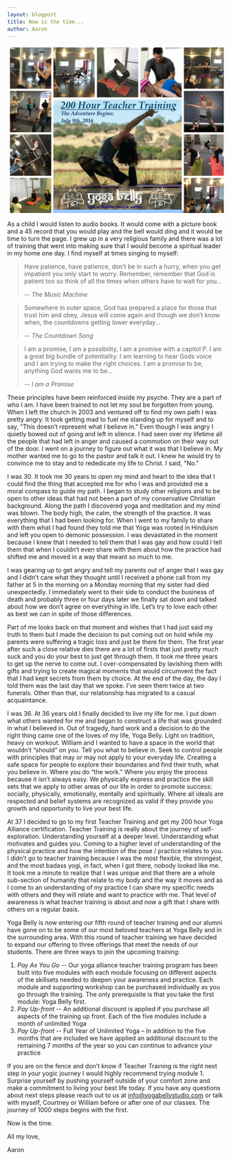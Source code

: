 ```yaml
---
layout: blogpost
title: Now is the time...
author: Aaron
---
```


![200 Hour Teacher Training](/images/blog/2016-06/Summer-2016-Teacher-Trainig.jpg)

As a child I would listen to audio books. It would come with a picture book and a 45 record that you would play and the bell would ding and it would be time to turn the page. I grew up in a very religious family and there was a lot of training that went into making sure that I would become a spiritual leader in my home one day. I find myself at times singing to myself:

> Have patience, have patience, don’t be in such a hurry, when you get impatient you only start to worry. Remember, remember that God is patient too so think of all the times when others have to wait for you...
>
> -- <cite>The Music Machine</cite>

>Somewhere in outer space, God has prepared a place for those that trust him and obey, Jesus will come again and though we don’t know when, the countdowns getting lower everyday...
>
> -- <cite>The Countdown Song</cite>

> I am a promise, I am a possibility, I am a promise with a capitol P. I am a great big bundle of potentiality. I am learning to hear Gods voice and I am trying to make the right choices. I am a promise to be, anything God wants me to be...
>
> -- <cite>I am a Promise</cite>

These principles have been reinforced inside my psyche. They are a part of who I am. I have been trained to not let my soul be forgotten from young. When I left the church in 2003 and ventured off to find my own path I was pretty angry. It took getting mad to fuel me standing up for myself and to say, “This doesn’t represent what I believe in.” Even though I was angry I quietly bowed out of going and left in silence. I had seen over my lifetime all the people that had left in anger and caused a commotion on their way out of the door. I went on a journey to figure out what it was that I believe in. My mother wanted me to go to the pastor and talk it out. I knew he would try to convince me to stay and to rededicate my life to Christ. I said, "No."

I was 30. It took me 30 years to open my mind and heart to the idea that I could find the thing that accepted me for who I was and provided me a moral compass to guide my path. I began to study other religions and to be open to other ideas that had not been a part of my conservative Christian background. Along the path I discovered yoga and meditation and my mind was blown. The body high, the calm, the strength of the practice. It was everything that I had been looking for. When I went to my family to share with them what I had found they told me that Yoga was rooted in Hinduism and left you open to demonic possession. I was devastated in the moment because I knew that I needed to tell them that I was gay and how could I tell them that when I couldn’t even share with them about how the practice had shifted me and moved in a way that meant so much to me.

I was gearing up to get angry and tell my parents out of anger that I was gay and I didn’t care what they thought until I received a phone call from my father at 5 in the morning on a Monday morning that my sister had died unexpectedly. I immediately went to their side to conduct the business of death and probably three or four days later we finally sat down and talked about how we don’t agree on everything in life. Let’s try to love each other as best we can in spite of those differences.

Part of me looks back on that moment and wishes that I had just said my truth to them but I made the decision to put coming out on hold while my parents were suffering a tragic loss and just be there for them. The first year after such a close relative dies there are a lot of firsts that just pretty much suck and you do your best to just get through them. It took me three years to get up the nerve to come out. I over-compensated by lavishing them with gifts and trying to create magical moments that would circumvent the fact that I had kept secrets from them by choice. At the end of the day, the day I told them was the last day that we spoke. I’ve seen them twice at two funerals. Other than that, our relationship has migrated to a casual acquaintance.

I was 36. At 36 years old I finally decided to live my life for me. I put down what others wanted for me and began to construct a life that was grounded in what I believed in. Out of tragedy, hard work and a decision to do the right thing came one of the loves of my life, Yoga Belly. Light on tradition, heavy on workout. William and I wanted to have a space in the world that wouldn’t “should” on you. Tell you what to believe in. Seek to control people with principles that may or may not apply to your everyday life. Creating a safe space for people to explore their boundaries and find their truth, what you believe in. Where you do “the work.” Where you enjoy the process because it isn’t always easy. We physically express and practice the skill sets that we apply to other areas of our life in order to promote success: socially, physically, emotionally, mentally and spiritually. Where all ideals are respected and belief systems are recognized as valid if they provide you growth and opportunity to live your best life.

At 37 I decided to go to my first Teacher Training and get my 200 hour Yoga Alliance certification. Teacher Training is really about the journey of self-exploration. Understanding yourself at a deeper level. Understanding what motivates and guides you. Coming to a higher level of understanding of the physical practice and how the intention of the pose / practice relates to you. I didn’t go to teacher training because I was the most flexible, the strongest, and the most badass yogi, in fact, when I got there, nobody looked like me. It took me a minute to realize that I was unique and that there are a whole sub-section of humanity that relate to my body and the way it moves and as I come to an understanding of my practice I can share my specific needs with others and they will relate and want to practice with me. That level of awareness is what teacher training is about and now a gift that I share with others on a regular basis.

Yoga Belly is now entering our fifth round of teacher training and our alumni have gone on to be some of our most beloved teachers at Yoga Belly and in the surrounding area. With this round of teacher training we have decided to expand our offering to three offerings that meet the needs of our students. There are three ways to join the upcoming training:

1. *Pay As You Go* -- Our yoga alliance teacher training program has been built into five modules with each module focusing on different aspects of the skillsets needed to deepen your awareness and practice. Each module and supporting workshop can be purchased individually as you go through the training. The only prerequisite is that you take the first module: Yoga Belly first.
2. *Pay Up-front* -- An additional discount is applied if you purchase all aspects of the training up front. Each of the five modules include a month of unlimited Yoga
3. *Pay Up-front* -- Full Year of Unlimited Yoga – In addition to the five months that are included we have applied an additional discount to the remaining 7 months of the year so you can continue to advance your practice

If you are on the fence and don’t know if Teacher Training is the right next step in your yogic journey I would highly recommend trying module 1. Surprise yourself by pushing yourself outside of your comfort zone and make a commitment to living your best life today. If you have any questions about next steps please reach out to us at info@yogabellystudio.com or talk with myself, Courtney or William before or after one of our classes. The journey of 1000 steps begins with the first.

Now is the time.

All my love,

Aaron

